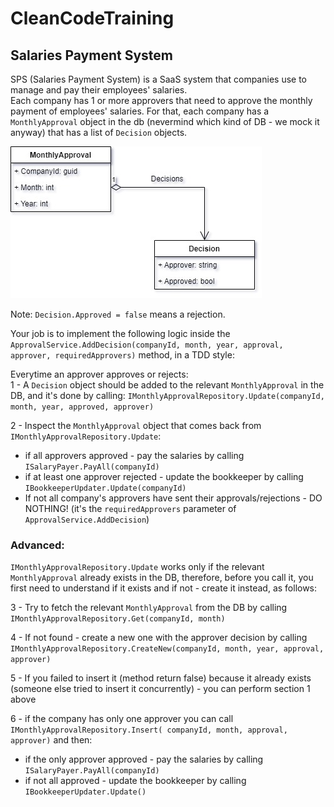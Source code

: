# CleanCodeTraining

## Salaries Payment System

SPS (Salaries Payment System) is a SaaS system that companies use to manage and pay their employees' salaries.  
Each company has 1 or more approvers that need to approve the monthly payment of employees' salaries.
For that, each company has a `MonthlyApproval` object in the db (nevermind which kind of DB - we mock it anyway) that has a list of `Decision` objects.

![alt text](MonthlyPayment1.jpg)  

Note: `Decision.Approved = false` means a rejection.

Your job is to implement the following logic inside the `ApprovalService.AddDecision(companyId, month, year, approval, approver, requiredApprovers)` method, in a TDD style:  

Everytime an approver approves or rejects:  
1 - A `Decision` object should be added to the relevant `MonthlyApproval` in the DB, and it's done by calling: `IMonthlyApprovalRepository.Update(companyId, month, year, approved, approver)`

2 - Inspect the `MonthlyApproval` object that comes back from  `IMonthlyApprovalRepository.Update`:
- if all approvers approved - pay the salaries by calling `ISalaryPayer.PayAll(companyId)`
- if at least one approver rejected - update the bookkeeper by calling `IBookkeeperUpdater.Update(companyId)`
- If not all company's approvers have sent their approvals/rejections - DO NOTHING! (it's the `requiredApprovers` parameter of `ApprovalService.AddDecision`)


### Advanced:  

`IMonthlyApprovalRepository.Update` works only if the relevant `MonthlyApproval` already exists in the DB, therefore, before you call it, you first need to understand if it exists and if not - create it instead, as follows:

3 - Try to fetch the relevant `MonthlyApproval` from the DB by calling `IMonthlyApprovalRepository.Get(companyId, month)`

4 - If not found - create a new one with the approver decision by calling  `IMonthlyApprovalRepository.CreateNew(companyId, month, year, approval, approver)`

5 - If you failed to insert it (method return false) because it already exists (someone else tried to insert it concurrently) - you can perform section 1 above

6 - if the company has only one approver you can call `IMonthlyApprovalRepository.Insert( companyId, month, approval, approver)` and then:
- if the only approver approved - pay the salaries by calling `ISalaryPayer.PayAll(companyId)`
- if not all approved - update the bookkeeper by calling `IBookkeeperUpdater.Update()`
